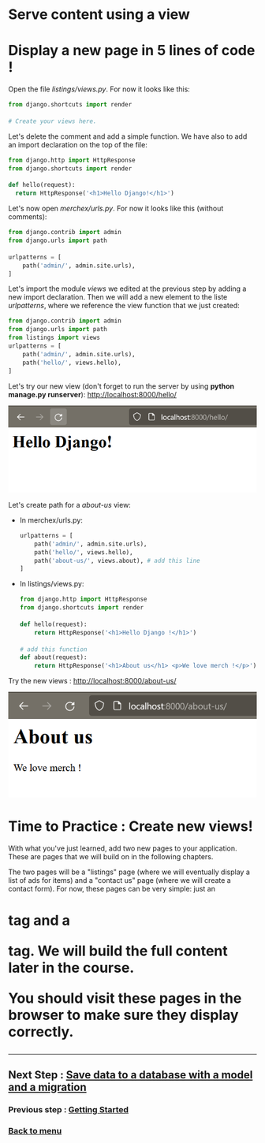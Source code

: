 # Serve content using a view

# Display a new page in 5 lines of code !

Open the file *listings/views.py*. For now it looks like this:
```python
from django.shortcuts import render

# Create your views here.
```

Let's delete the comment and add a simple function. We have also to add an import declaration on the top of the file:
```python
from django.http import HttpResponse
from django.shortcuts import render

def hello(request):
  return HttpResponse('<h1>Hello Django!</h1>')
```

Let's now open *merchex/urls.py*. For now it looks like this (without comments):
```python
from django.contrib import admin
from django.urls import path

urlpatterns = [
    path('admin/', admin.site.urls),
]
```

Let's import the module *views* we edited at the previous step by adding a new import declaration. Then we will add a new element to the liste *urlpatterns*, where we reference the view function that we just created:
```python
from django.contrib import admin
from django.urls import path
from listings import views
urlpatterns = [
    path('admin/', admin.site.urls),
    path('hello/', views.hello),
]
```

Let's try our new view (don't forget to run the server by using **python manage.py runserver**): [http://localhost:8000/hello/](http://localhost:8000/hello/)

![Hello Django! page](./images/helloDjangoPage.PNG)

Let's create path for a *about-us* view:
- In merchex/urls.py:
  ```python
  urlpatterns = [
      path('admin/', admin.site.urls),
      path('hello/', views.hello),
      path('about-us/', views.about), # add this line
  ]
  ```
- In listings/views.py:
  ```python
  from django.http import HttpResponse
  from django.shortcuts import render

  def hello(request):
      return HttpResponse('<h1>Hello Django !</h1>')

  # add this function
  def about(request):
      return HttpResponse('<h1>About us</h1> <p>We love merch !</p>')
  ```

Try the new views : [http://localhost:8000/about-us/](http://localhost:8000/about-us/)

![about-us page](./images/about-usPage.PNG)

# Time to Practice : Create new views!

With what you've just learned, add two new pages to your application. These are pages that we will build on in the following chapters.

The two pages will be a "listings" page (where we will eventually display a list of ads for items) and a "contact us" page (where we will create a contact form). For now, these pages can be very simple: just an <h1> tag and a <p> tag. We will build the full content later in the course.

You should visit these pages in the browser to make sure they display correctly.

---

## Next Step : [Save data to a database with a model and a migration](./model_migration.md#save-data-to-a-database-with-a-model-and-a-migration)
### Previous step : [Getting Started](./getting_started.md#getting-started)
### [Back to menu](../README.md#django-tutorial)